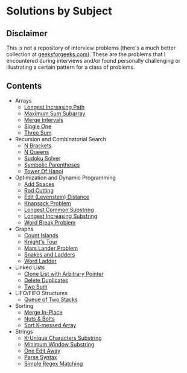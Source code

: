 # Solutions by Subject

## Disclaimer
This is not a repository of interview problems (there's a much better collection at 
 [geeksforgeeks.com](http://geeksforgeeks.com)). These are the problems that I 
 encountered during interviews and/or found personally challenging or illustrating a 
 certain pattern for a class of problems.

## Contents
* Arrays
  * [Longest Increasing Path](./arrays/longest_increasing_path)
  * [Maximum Sum Subarray](./arrays/max_sum_subarray)
  * [Merge Intervals](./arrays/merge_intervals)
  * [Single One](./arrays/single_one)
  * [Three Sum](./arrays/three_sum)
* Recursion and Combinatorial Search
  * [N Brackets](./combinatorial/n_brackets)
  * [N Queens](./combinatorial/n_queens)
  * [Sudoku Solver](./combinatorial/sudoku)
  * [Symbolic Parentheses](./combinatorial/symbolic_parens)
  * [Tower Of Hanoi](./combinatorial/tower_of_hanoi)
* Optimization and Dynamic Programming
  * [Add Spaces](./dp/add_spaces)
  * [Rod Cutting](./dp/cut_rod)
  * [Edit (Levenstein) Distance](./dp/edit_distance)
  * [Knapsack Problem](./dp/knapsack)
  * [Longest Common Substring](./dp/lcs)
  * [Longest Increasing Substring](./dp/lis)
  * [Word Break Problem](./dp/word_break)
* Graphs
  * [Count Islands](./graphs/count_islands)
  * [Knight's Tour](./graphs/knight_tour)
  * [Mars Lander Problem](./graphs/mars_landing)
  * [Snakes and Ladders](./graphs/snakes_ladders)
  * [Word Ladder](./graphs/word_ladder)
* Linked Lists
  * [Clone List with Arbitrary Pointer](./linked_lists/clone_list)
  * [Delete Duplicates](./linked_lists/delete_duplicates)
  * [Two Sum](./linked_lists/two_sum)
* LIFO/FIFO Structures
  * [Queue of Two Stacks](./queues_stacks/queue_of_two_stacks)
* Sorting
  * [Merge In-Place](./sorting/merge_in_place)
  * [Nuts & Bolts](./sorting/nuts_bolts)
  * [Sort K-messed Array](./sorting/sort_k_messed)
* Strings
  * [K-Unique Characters Substring](./strings/k_unique)
  * [Minimum Window Substring](./strings/mws)
  * [One Edit Away](./strings/one_away)
  * [Parse Syntax](./strings/parse_syntax)
  * [Simple Regex Matching](./strings/regex)
